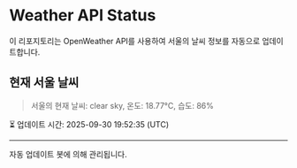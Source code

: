 
# Weather API Status

이 리포지토리는 OpenWeather API를 사용하여 서울의 날씨 정보를 자동으로 업데이트합니다.

## 현재 서울 날씨
> 서울의 현재 날씨: clear sky, 온도: 18.77°C, 습도: 86%

⏳ 업데이트 시간: 2025-09-30 19:52:35 (UTC)

---
자동 업데이트 봇에 의해 관리됩니다.
